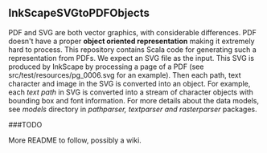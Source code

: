 ## InkScapeSVGtoPDFObjects

PDF and SVG are both vector graphics, with considerable differences. PDF doesn't have a proper **object oriented representation** making it extremely hard to process. This repository contains Scala code for generating such a representation from PDFs. We expect an SVG file as the input. This SVG is produced by InkScape by processing a page of a PDF (see src/test/resources/pg_0006.svg for an example). Then each path, text character and image in the SVG is converted into an object. For example, each _text path_ in SVG is converted into a stream of character objects with bounding box and font information. For more details about the data models, see _models_ directory in _pathparser, textparser and rasterparser_ packages. 

###TODO 

More README to follow, possibly a wiki.
                   

    
